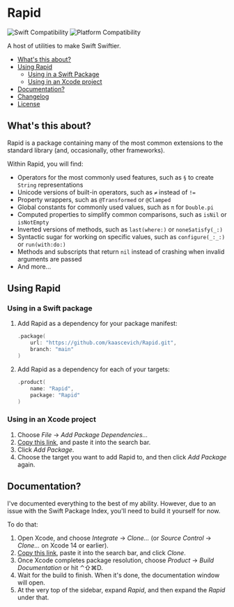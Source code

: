 # Rapid

![Swift Compatibility] ![Platform Compatibility]

[Swift Compatibility]: https://img.shields.io/endpoint?url=https%3A%2F%2Fswiftpackageindex.com%2Fapi%2Fpackages%2Fkaascevich%2FRapid%2Fbadge%3Ftype%3Dswift-versions
[Platform Compatibility]: https://img.shields.io/endpoint?url=https%3A%2F%2Fswiftpackageindex.com%2Fapi%2Fpackages%2Fkaascevich%2FRapid%2Fbadge%3Ftype%3Dplatforms

A host of utilities to make Swift Swiftier.

 - [What's this about?](#whats-this-about)
 - [Using Rapid](#using-rapid)
   - [Using in a Swift Package](#using-in-a-swift-package)
   - [Using in an Xcode project](#using-in-an-xcode-project)
 - [Documentation?](#documentation)
 - [Changelog](/Changelog.md)
 - [License](/License.md)
 
## What's this about?

Rapid is a package containing many of the most common extensions to the standard library (and, occasionally, other frameworks).

Within Rapid, you will find:
 - Operators for the most commonly used features, such as `§` to create `String` representations
 - Unicode versions of built-in operators, such as `≠` instead of `!=`
 - Property wrappers, such as `@Transformed` or `@Clamped`
 - Global constants for commonly used values, such as `π` for `Double.pi`
 - Computed properties to simplify common comparisons, such as `isNil` or `isNotEmpty`
 - Inverted versions of methods, such as `last(where:)` or `noneSatisfy(_:)`
 - Syntactic sugar for working on specific values, such as `configure(_:_:)` or `run(with:do:)`
 - Methods and subscripts that return `nil` instead of crashing when invalid arguments are passed
 - And more...

## Using Rapid

### Using in a Swift package

 1. Add Rapid as a dependency for your package manifest:
 
    ```swift
    .package(
        url: "https://github.com/kaascevich/Rapid.git",
        branch: "main"
    )
    ```
    
 2. Add Rapid as a dependency for each of your targets:
 
    ```swift
    .product(
        name: "Rapid",
        package: "Rapid"
    )
    ```
    
### Using in an Xcode project

 1. Choose *File* → *Add Package Dependencies...*
 2. [Copy this link](https://github.com/kaascevich/Rapid.git), and paste it into the search bar.
 3. Click *Add Package*.
 4. Choose the target you want to add Rapid to, and then click *Add Package* again.

## Documentation?

I've documented everything to the best of my ability. However, due to an issue with the Swift Package Index, you'll need to build it yourself for now.

To do that:
 1. Open Xcode, and choose *Integrate* → *Clone...* (or *Source Control* → *Clone...* on Xcode 14 or earlier).
 2. [Copy this link](https://github.com/kaascevich/Rapid.git), paste it into the search bar, and click *Clone*.
 3. Once Xcode completes package resolution, choose *Product* → *Build Documentation* or hit ⌃⇧⌘D.
 4. Wait for the build to finish. When it's done, the documentation window will open.
 5. At the very top of the sidebar, expand *Rapid*, and then expand the *Rapid* under that.
